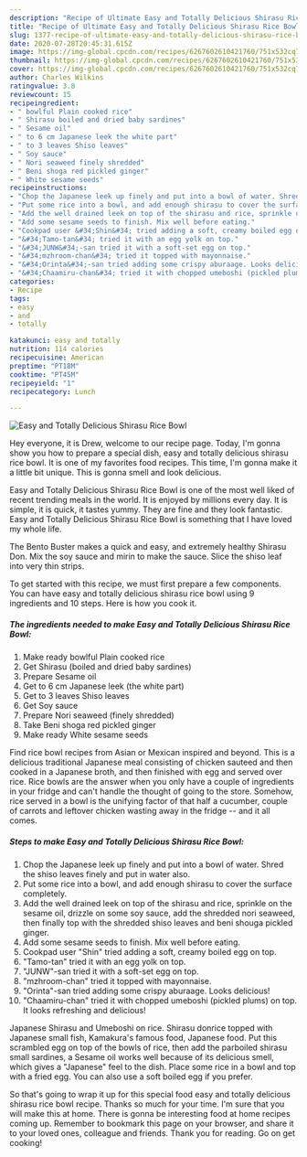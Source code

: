 ```yaml
---
description: "Recipe of Ultimate Easy and Totally Delicious Shirasu Rice Bowl"
title: "Recipe of Ultimate Easy and Totally Delicious Shirasu Rice Bowl"
slug: 1377-recipe-of-ultimate-easy-and-totally-delicious-shirasu-rice-bowl
date: 2020-07-28T20:45:31.615Z
image: https://img-global.cpcdn.com/recipes/6267602610421760/751x532cq70/easy-and-totally-delicious-shirasu-rice-bowl-recipe-main-photo.jpg
thumbnail: https://img-global.cpcdn.com/recipes/6267602610421760/751x532cq70/easy-and-totally-delicious-shirasu-rice-bowl-recipe-main-photo.jpg
cover: https://img-global.cpcdn.com/recipes/6267602610421760/751x532cq70/easy-and-totally-delicious-shirasu-rice-bowl-recipe-main-photo.jpg
author: Charles Wilkins
ratingvalue: 3.8
reviewcount: 15
recipeingredient:
- " bowlful Plain cooked rice"
- " Shirasu boiled and dried baby sardines"
- " Sesame oil"
- " to 6 cm Japanese leek the white part"
- " to 3 leaves Shiso leaves"
- " Soy sauce"
- " Nori seaweed finely shredded"
- " Beni shoga red pickled ginger"
- " White sesame seeds"
recipeinstructions:
- "Chop the Japanese leek up finely and put into a bowl of water. Shred the shiso leaves finely and put in water also."
- "Put some rice into a bowl, and add enough shirasu to cover the surface completely."
- "Add the well drained leek on top of the shirasu and rice, sprinkle on the sesame oil, drizzle on some soy sauce, add the shredded nori seaweed, then finally top with the shredded shiso leaves and beni shouga pickled ginger."
- "Add some sesame seeds to finish. Mix well before eating."
- "Cookpad user &#34;Shin&#34; tried adding a soft, creamy boiled egg on top."
- "&#34;Tamo-tan&#34; tried it with an egg yolk on top."
- "&#34;JUNW&#34;-san tried it with a soft-set egg on top."
- "&#34;mzhroom-chan&#34; tried it topped with mayonnaise."
- "&#34;Orinta&#34;-san tried adding some crispy aburaage. Looks delicious!"
- "&#34;Chaamiru-chan&#34; tried it with chopped umeboshi (pickled plums) on top. It looks refreshing and delicious!"
categories:
- Recipe
tags:
- easy
- and
- totally

katakunci: easy and totally 
nutrition: 114 calories
recipecuisine: American
preptime: "PT18M"
cooktime: "PT45M"
recipeyield: "1"
recipecategory: Lunch

---
```



![Easy and Totally Delicious Shirasu Rice Bowl](https://img-global.cpcdn.com/recipes/6267602610421760/751x532cq70/easy-and-totally-delicious-shirasu-rice-bowl-recipe-main-photo.jpg)

Hey everyone, it is Drew, welcome to our recipe page. Today, I'm gonna show you how to prepare a special dish, easy and totally delicious shirasu rice bowl. It is one of my favorites food recipes. This time, I'm gonna make it a little bit unique. This is gonna smell and look delicious.

Easy and Totally Delicious Shirasu Rice Bowl is one of the most well liked of recent trending meals in the world. It is enjoyed by millions every day. It is simple, it is quick, it tastes yummy. They are fine and they look fantastic. Easy and Totally Delicious Shirasu Rice Bowl is something that I have loved my whole life.

The Bento Buster makes a quick and easy, and extremely healthy Shirasu Don. Mix the soy sauce and mirin to make the sauce. Slice the shiso leaf into very thin strips.


To get started with this recipe, we must first prepare a few components. You can have easy and totally delicious shirasu rice bowl using 9 ingredients and 10 steps. Here is how you cook it.

<!--inarticleads1-->

##### The ingredients needed to make Easy and Totally Delicious Shirasu Rice Bowl:

1. Make ready  bowlful Plain cooked rice
1. Get  Shirasu (boiled and dried baby sardines)
1. Prepare  Sesame oil
1. Get  to 6 cm Japanese leek (the white part)
1. Get  to 3 leaves Shiso leaves
1. Get  Soy sauce
1. Prepare  Nori seaweed (finely shredded)
1. Take  Beni shoga red pickled ginger
1. Make ready  White sesame seeds


Find rice bowl recipes from Asian or Mexican inspired and beyond. This is a delicious traditional Japanese meal consisting of chicken sauteed and then cooked in a Japanese broth, and then finished with egg and served over rice. Rice bowls are the answer when you only have a couple of ingredients in your fridge and can&#39;t handle the thought of going to the store. Somehow, rice served in a bowl is the unifying factor of that half a cucumber, couple of carrots and leftover chicken wasting away in the fridge -- and it all comes. 

<!--inarticleads2-->

##### Steps to make Easy and Totally Delicious Shirasu Rice Bowl:

1. Chop the Japanese leek up finely and put into a bowl of water. Shred the shiso leaves finely and put in water also.
1. Put some rice into a bowl, and add enough shirasu to cover the surface completely.
1. Add the well drained leek on top of the shirasu and rice, sprinkle on the sesame oil, drizzle on some soy sauce, add the shredded nori seaweed, then finally top with the shredded shiso leaves and beni shouga pickled ginger.
1. Add some sesame seeds to finish. Mix well before eating.
1. Cookpad user &#34;Shin&#34; tried adding a soft, creamy boiled egg on top.
1. &#34;Tamo-tan&#34; tried it with an egg yolk on top.
1. &#34;JUNW&#34;-san tried it with a soft-set egg on top.
1. &#34;mzhroom-chan&#34; tried it topped with mayonnaise.
1. &#34;Orinta&#34;-san tried adding some crispy aburaage. Looks delicious!
1. &#34;Chaamiru-chan&#34; tried it with chopped umeboshi (pickled plums) on top. It looks refreshing and delicious!


Japanese Shirasu and Umeboshi on rice. Shirasu donrice topped with Japanese small fish, Kamakura&#39;s famous food, Japanese food. Put this scrambled egg on top of the bowls of rice, then add the parboiled shirasu small sardines, a Sesame oil works well because of its delicious smell, which gives a &#34;Japanese&#34; feel to the dish. Place some rice in a bowl and top with a fried egg. You can also use a soft boiled egg if you prefer. 

So that's going to wrap it up for this special food easy and totally delicious shirasu rice bowl recipe. Thanks so much for your time. I'm sure that you will make this at home. There is gonna be interesting food at home recipes coming up. Remember to bookmark this page on your browser, and share it to your loved ones, colleague and friends. Thank you for reading. Go on get cooking!
